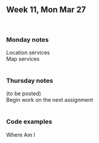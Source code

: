 ## Week 11, Mon Mar 27  
<br>

### Monday notes  
Location services  
Map services  
<br>

### Thursday notes  
(to be posted)  
Begin work on the next assignment    
<br>

### Code examples  
Where Am I  
